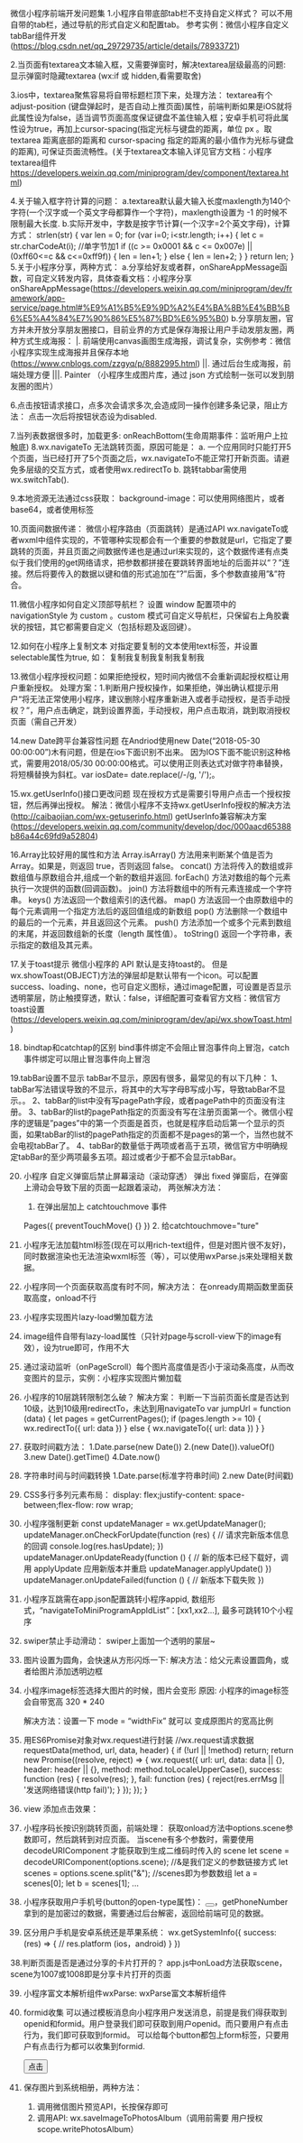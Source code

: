 微信小程序前端开发问题集
1.小程序自带底部tab栏不支持自定义样式？
   可以不用自带的tab栏，通过导航的形式自定义和配置tab。
   参考实例：微信小程序自定义tabBar组件开发(https://blog.csdn.net/qq_29729735/article/details/78933721)

2.当页面有textarea文本输入框，又需要弹窗时，解决textarea层级最高的问题:
   显示弹窗时隐藏textarea (wx:if 或 hidden,看需要取舍)

3.ios中，textarea聚焦容易将自带标题栏顶下来，处理方法：
    textarea有个adjust-position (键盘弹起时，是否自动上推页面)属性，前端判断如果是iOS就将此属性设为false，适当调节页面高度保证键盘不盖住输入框；安卓手机可将此属性设为true，再加上cursor-spacing(指定光标与键盘的距离，单位 px 。取 textarea 距离底部的距离和 cursor-spacing 指定的距离的最小值作为光标与键盘的距离), 可保证页面流畅性。(关于textarea文本输入详见官方文档：小程序textarea组件 https://developers.weixin.qq.com/miniprogram/dev/component/textarea.html)

4.关于输入框字符计算的问题：
   a.textarea默认最大输入长度maxlength为140个字符(一个汉字或一个英文字母都算作一个字符)，maxlength设置为 -1 的时候不限制最大长度.
   b.实际开发中，字数是按字节计算(一个汉字=2个英文字母)，计算方式：
   strlen(str) {
     var len = 0;
     for (var i=0; i<str.length; i++) {
       let c = str.charCodeAt(i);
       //单字节加1
       if ((c >= 0x0001 && c <= 0x007e) || (0xff60<=c && c<=0xff9f)) {
          len = len+1;
       } else {
          len = len+2;
       }
    }
   return len;
 }
5.关于小程序分享，两种方式：
  a.分享给好友或者群，onShareAppMessage函数，可自定义转发内容，具体查看文档：小程序分享onShareAppMessage(https://developers.weixin.qq.com/miniprogram/dev/framework/app-service/page.html#%E9%A1%B5%E9%9D%A2%E4%BA%8B%E4%BB%B6%E5%A4%84%E7%90%86%E5%87%BD%E6%95%B0)
  b.分享朋友圈，官方并未开放分享朋友圈接口，目前业界的方式是保存海报让用户手动发朋友圈，两种方式生成海报：
     |. 前端使用canvas画图生成海报，调试复杂，实例参考：微信小程序实现生成海报并且保存本地(https://www.cnblogs.com/zzgyq/p/8882995.html)
     ||. 通过后台生成海报，前端处理方便
     |||. Painter （小程序生成图片库，通过 json 方式绘制一张可以发到朋友圈的图片）

6.点击按钮请求接口，点多次会请求多次,会造成同一操作创建多条记录，阻止方法：
   点击一次后将按钮状态设为disabled.

7.当列表数据很多时，加载更多:
    onReachBottom(生命周期事件：监听用户上拉触底)
8.wx.navigateTo 无法跳转页面，原因可能是：
   a. 一个应用同时只能打开5个页面，当已经打开了5个页面之后，wx.navigateTo不能正常打开新页面。请避免多层级的交互方式，或者使用wx.redirectTo
   b. 跳转tabbar需使用wx.switchTab().

9.本地资源无法通过css获取：
     background-image：可以使用网络图片，或者 base64，或者使用<image/>标签

10.页面间数据传递：
     微信小程序路由（页面跳转）是通过API wx.navigateTo或者wxml中<navigator/>组件实现的，不管哪种实现都会有一个重要的参数就是url，它指定了要跳转的页面，并且页面之间数据传递也是通过url来实现的，这个数据传递有点类似于我们使用的get网络请求，把参数都拼接在要跳转界面地址的后面并以“？”连接。然后将要传入的数据以键和值的形式追加在”?”后面，多个参数直接用”&”符合。

11.微信小程序如何自定义顶部导航栏？
    设置 window 配置项中的 navigationStyle 为 custom 。custom 模式可自定义导航栏，只保留右上角胶囊状的按钮，其它都需要自定义（包括标题及返回键）。


12.如何在小程序上复制文本
     对指定要复制的文本使用text标签，并设置 selectable属性为true, 如：
     <text selectable="true">复制我复制我复制我复制我</text>

13.微信小程序授权问题：如果拒绝授权，短时间内微信不会重新调起授权框让用户重新授权。
     处理方案：1.判断用户授权操作，如果拒绝，弹出确认框提示用户“将无法正常使用小程序，建议删除小程序重新进入或者手动授权，是否手动授权？”，用户点击确定，跳到设置界面，手动授权，用户点击取消，跳到取消授权页面（需自己开发）

14.new Date跨平台兼容性问题
     在Andriod使用new Date(“2018-05-30 00:00:00”)木有问题，但是在ios下面识别不出来。
因为IOS下面不能识别这种格式，需要用2018/05/30 00:00:00格式。可以使用正则表达式对做字符串替换，将短横替换为斜杠。var iosDate= date.replace(/-/g, '/');。

15.wx.getUserInfo()接口更改问题
     现在授权方式是需要引导用户点击一个授权按钮，然后再弹出授权。
      解法：微信小程序不支持wx.getUserInfo授权的解决方法(http://caibaojian.com/wx-getuserinfo.html)
            getUserInfo兼容解决方案(https://developers.weixin.qq.com/community/develop/doc/000aacd65388b86a44c69fd9a52804)

16.Array比较好用的属性和方法
      Array.isArray() 方法用来判断某个值是否为Array。如果是，则返回 true，否则返回 false。
      concat() 方法将传入的数组或非数组值与原数组合并,组成一个新的数组并返回.
      forEach() 方法对数组的每个元素执行一次提供的函数(回调函数)。
      join() 方法将数组中的所有元素连接成一个字符串。
      keys() 方法返回一个数组索引的迭代器。
      map() 方法返回一个由原数组中的每个元素调用一个指定方法后的返回值组成的新数组
      pop() 方法删除一个数组中的最后的一个元素，并且返回这个元素。
      push() 方法添加一个或多个元素到数组的末尾，并返回数组新的长度（length 属性值）。
      toString() 返回一个字符串，表示指定的数组及其元素。

17.关于toast提示
      微信小程序的 API 默认是支持toast的。 但是wx.showToast(OBJECT)方法的弹层却是默认带有一个icon。可以配置success、loading、none，也可自定义图标，通过image配置，可设置是否显示透明蒙层，防止触摸穿透，默认：false，详细配置可查看官方文档：微信官方toast设置(https://developers.weixin.qq.com/miniprogram/dev/api/wx.showToast.html)

18. bindtap和catchtap的区别
    bind事件绑定不会阻止冒泡事件向上冒泡，catch事件绑定可以阻止冒泡事件向上冒泡

19.tabBar设置不显示
     tabBar不显示，原因有很多，最常见的有以下几种：
     1、tabBar写法错误导致的不显示，将其中的大写字母B写成小写，导致tabBar不显示。。
     2、tabBar的list中没有写pagePath字段，或者pagePath中的页面没有注册。
     3、tabBar的list的pagePath指定的页面没有写在注册页面第一个。微信小程序的逻辑是”pages”中的第一个页面是首页，也就是程序启动后第一个显示的页面，如果tabBar的list的pagePath指定的页面都不是pages的第一个，当然也就不会电视tabBar了。
     4、tabBar的数量低于两项或者高于五项，微信官方中明确规定tabBar的至少两项最多五项。超过或者少于都不会显示tabBar。

20. 小程序 自定义弹窗后禁止屏幕滚动（滚动穿透）
     弹出 fixed 弹窗后，在弹窗上滑动会导致下层的页面一起跟着滚动， 两张解决方法：
     1. 在弹出层加上 catchtouchmove 事件
      <view class="modal-view" hidden="{{!showModal}}" bindtap="toggleModal" catchtouchmove="preventTouchMove">
        <view class="modal">
          <view class="modal-item" catchtap="makePhoneCall">{{site.phone}}</view>
          <view class="modal-item" catchtap="toggleModal">取消</view>
      </view>
    </view>

    Pages({
        preventTouchMove() {}
    })
    2. 给catchtouchmove="ture"
     <view class="modal-view" hidden="{{!showModal}}" bindtap="toggleModal" catchtouchmove="ture">
         <view class="modal">
            <view class="modal-item" catchtap="makePhoneCall">{{site.phone}}</view>
            <view class="modal-item" catchtap="toggleModal">取消</view>
        </view>
    </view>

21. 小程序无法加载html标签(现在可以用rich-text组件，但是对图片很不友好)，同时数据渲染也无法渲染wxml标签（<view></view>等），可以使用wxParse.js来处理相关数据。
22. 小程序同一个页面获取高度有时不同，解决方法：
   在onready周期函数里面获取高度，onload不行

23. 小程序实现图片lazy-load懒加载方法
  1. image组件自带有lazy-load属性（只针对page与scroll-view下的image有效），设为true即可，作用不大
  2. 通过滚动监听（onPageScroll）每个图片高度值是否小于滚动条高度，从而改变图片的显示，实例：小程序实现图片懒加载

24. 小程序的10层跳转限制怎么破？
  解决方案：
  判断一下当前页面长度是否达到10级，达到10级用redirectTo，未达到用navigateTo
    var jumpUrl = function (data) {
     let pages = getCurrentPages();
     if (pages.length >= 10) {
       wx.redirectTo({
         url: data
       })
     } else {
       wx.navigateTo({
         url: data
       })
     }
   }

25. 获取时间戳方法：
   1.Date.parse(new Date())    2.(new Date()).valueOf()   3.new Date().getTime()   4.Date.now()

26. 字符串时间与时间戳转换
    1.Date.parse(标准字符串时间)   2.new Date(时间戳)

27. CSS多行多列元素布局：
   display: flex;justify-content: space-between;flex-flow: row wrap;

28. 小程序强制更新
   const updateManager = wx.getUpdateManager();
   updateManager.onCheckForUpdate(function (res) {
       // 请求完新版本信息的回调
      console.log(res.hasUpdate);
   })
   updateManager.onUpdateReady(function () {
     // 新的版本已经下载好，调用 applyUpdate 应用新版本并重启
     updateManager.applyUpdate()
  })
 updateManager.onUpdateFailed(function () {
   // 新版本下载失败
 })

29. 小程序互跳需在app.json配置跳转小程序appid, 数组形式，“navigateToMiniProgramAppIdList”：[xx1,xx2...], 最多可跳转10个小程序
30. swiper禁止手动滑动：
    swiper上面加一个透明的蒙层~

31. 图片设置为圆角，会快速从方形闪烁一下:
   解决方法：给父元素设置圆角，或者给图片添加透明边框

32. 小程序image标签选择大图片的时候，图片会变形
    原因: 小程序的image标签会自带宽高  320 * 240

    解决方法：设置一下 mode = “widthFix”  就可以 变成原图片的宽高比例

33. 用ES6Promise对象对wx.request进行封装
//wx.request请求数据
  requestData(method, url, data, header) {
    if (!url || !method) return;
    return new Promise((resolve, reject) => {
      wx.request({
        url: url,
        data: data || {},
        header: header || {},
        method: method.toLocaleUpperCase(),
        success: function (res) {
          resolve(res);
        },
        fail: function (res) {
          reject(res.errMsg || '发送网络错误(http fail)');
        }
      });
    });
  }
34. view 添加点击效果： <view hover hover-class="item-hover">
35. 小程序码长按识别跳转页面，前端处理：
    获取onload方法中options.scene参数即可，然后跳转到对应页面。
     当scene有多个参数时，需要使用 decodeURIComponent 才能获取到生成二维码时传入的 scene
     let scene = decodeURIComponent(options.scene);
     //&是我们定义的参数链接方式
    let scenes = options.scene.split("&");   //scenes即为参数数组
    let a = scenes[0];
    let b = scenes[1];
    ...

36. 小程序获取用户手机号(button的open-type属性)：
    <button  open-type="getPhoneNumber"  bindgetphonenumber="getPhoneNumber"></button>，getPhoneNumber拿到的是加密过的数据，需要通过后台解密，返回给前端可见的数据。

37. 区分用户手机是安卓系统还是苹果系统：
    wx.getSystemInfo({
        success: (res) => {
           // res.platform (ios，android)
         }
    })

38.判断页面是否是通过分享的卡片打开的？
   app.js中onLoad方法获取scene，scene为1007或1008即是分享卡片打开的页面

39. 小程序富文本解析组件wxParse: wxParse富文本解析组件
40. formid收集
    可以通过模板消息向小程序用户发送消息，前提是我们得获取到openid和formid。用户登录我们即可获取到用户openid。而只要用户有点击行为，我们即可获取到formid。
    可以给每个button都包上form标签，只要用户有点击行为都可以收集到formid.
     <form bindsubmit="formSubmit" report-submit='true'> <button formType="submit">点击</button></fformorm>

41. 保存图片到系统相册，两种方法：
    1. 调用微信图片预览API，长按保存即可
    2. 调用API: wx.saveImageToPhotosAlbum（调用前需要 用户授权 scope.writePhotosAlbum）
